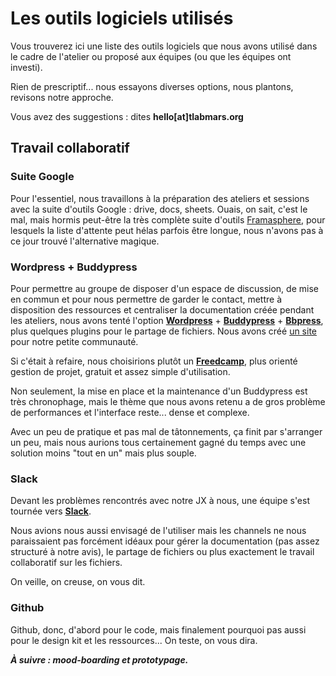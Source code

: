 # Les outils logiciels utilisés

Vous trouverez ici une liste des outils logiciels que nous avons utilisé dans le cadre de l'atelier ou proposé aux équipes (ou que les équipes ont investi).

Rien de prescriptif... nous essayons diverses options, nous plantons, revisons notre approche.

Vous avez des suggestions : dites **hello[at]tlabmars.org**

## Travail collaboratif

### Suite Google

Pour l'essentiel, nous travaillons à la préparation des ateliers et sessions avec la suite d'outils Google : drive, docs, sheets. Ouais, on sait, c'est le mal, mais hormis peut-être la très complète suite d'outils [Framasphere](https://degooglisons-internet.org/liste), pour lesquels la liste d'attente peut hélas parfois être longue, nous n'avons pas à ce jour trouvé l'alternative magique.


### Wordpress + Buddypress

Pour permettre au groupe de disposer d'un espace de discussion, de mise en commun et pour nous permettre de garder le contact, mettre à disposition des ressources et centraliser la documentation créée pendant les ateliers, nous avons tenté l'option **[Wordpress](http://wordpress.org/)** + **[Buddypress](http://buddypress.org/)** + **[Bbpress](http://bbpress.org/)**, plus quelques plugins pour le partage de fichiers. Nous avons créé [un site](http://jx.tlabmars.org/) pour notre petite communauté. 

Si c'était à refaire, nous choisirions plutôt un **[Freedcamp](http://freedcamp.com)**, plus orienté gestion de projet, gratuit et assez simple d'utilisation. 

Non seulement, la mise en place et la maintenance d'un Buddypress est très chronophage, mais le thème que nous avons retenu a de gros problème de performances et l'interface reste... dense et complexe.

Avec un peu de pratique et pas mal de tâtonnements, ça finit par s'arranger un peu, mais nous aurions tous certainement gagné du temps avec une solution moins "tout en un" mais plus souple.

### Slack

Devant les problèmes rencontrés avec notre JX à nous, une équipe s'est tournée vers **[Slack](http://slack.com)**. 

Nous avions nous aussi envisagé de l'utiliser mais les channels ne nous paraissaient pas forcément idéaux pour gérer la documentation (pas assez structuré à notre avis), le partage de fichiers ou plus exactement le travail collaboratif sur les fichiers. 

On veille, on creuse, on vous dit.

### Github

Github, donc, d'abord pour le code, mais finalement pourquoi pas aussi pour le design kit et les ressources... On teste, on vous dira.



 ***À suivre : mood-boarding et prototypage.***
